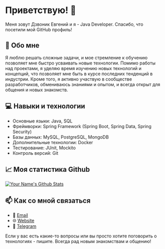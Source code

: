 # Приветствую! 👋
Меня зовут Дзвоник Евгений и я - Java Developer. Спасибо, что посетили мой GitHub профиль!

## 🚀 Обо мне

Я люблю решать сложные задачи, и мое стремление к обучению позволяет мне быстро усваивать новые технологии.
Помимо работы над проектами, я уделяю время изучению новых технологий и концепций, что позволяет мне быть в курсе последних тенденций в индустрии. Кроме того, я активно участвую в сообществе разработчиков, обмениваюсь знаниями и опытом, и всегда открыт для общения и новых знакомств.

## 💻 Навыки и технологии

- Основные языки: Java, SQL
- Фреймворки: Spring Framework (Spring Boot, Spring Data, Spring Security)
- Базы данных: MySQL, PostgreSQL, MongoDB
- Дополнительные технологии: Docker
- Тестирование: JUnit, Mockito
- Контроль версий: Git

## 📈 Моя статистика Github

[![Your Name's Github Stats](https://github-readme-stats.vercel.app/api?username=edzvonik)](https://github.com/edzvonik/github-readme-stats)

## 📫 Как со мной связаться

- 📧 [Email](mailto:ev.dzvonik@gmail.com)
- 🌐 [Website](https://dzvonik.ru)
- 💬 [Telegram](https://t.me/edzvonik)

Если у вас есть какие-то вопросы или вы просто хотите поговорить о технологиях - пишите. Всегда рад новым знакомствам и общению!
